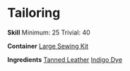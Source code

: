 <!-- TITLE: Indigo Leather -->
<!-- SUBTITLE: Leather dyed with strong indigo -->

# Tailoring
**Skill**
Minimum: 25
Trivial: 40

**Container**
[Large Sewing Kit](large-sewing-kit)

**Ingredients**
[Tanned Leather](tanned-leather)
[Indigo Dye](indigo-dye)